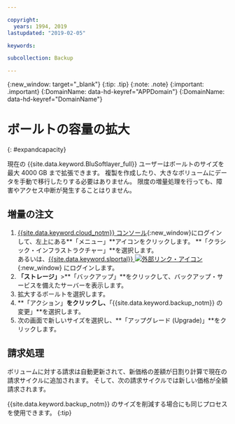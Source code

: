 ```yaml
---

copyright:
  years: 1994, 2019
lastupdated: "2019-02-05"

keywords:

subcollection: Backup

---
```

{:new_window: target="_blank"}
{:tip: .tip}
{:note: .note}
{:important: .important}
{:DomainName: data-hd-keyref="APPDomain"}
{:DomainName: data-hd-keyref="DomainName"}


# ボールトの容量の拡大
{: #expandcapacity}

現在の {{site.data.keyword.BluSoftlayer_full}} ユーザーはボールトのサイズを最大 4000 GB まで拡張できます。 複製を作成したり、大きなボリュームにデータを手動で移行したりする必要はありません。 限度の増量処理を行っても、障害やアクセス中断が発生することはりません。

## 増量の注文

1. [{{site.data.keyword.cloud_notm}} コンソール](https://{DomainName}/){:new_window}にログインして、左上にある**「メニュー」**アイコンをクリックします。 **「クラシック・インフラストラクチャー」**を選択します。<br/>
   あるいは、[{{site.data.keyword.slportal}} ![外部リンク・アイコン](../../icons/launch-glyph.svg "外部リンク・アイコン")](https://control.softlayer.com/){:new_window} にログインします。
2. **「ストレージ」**>**「バックアップ」**をクリックして、バックアップ・サービスを備えたサーバーを表示します。
3. 拡大するボールトを選択します。
4. **「アクション」**をクリックし、**「{{site.data.keyword.backup_notm}} の変更」**を選択します。
5. 次の画面で新しいサイズを選択し、**「アップグレード (Upgrade)」**をクリックします。

## 請求処理

ボリュームに対する請求は自動更新されて、新価格の差額が日割り計算で現在の請求サイクルに追加されます。 そして、次の請求サイクルでは新しい価格が全額請求されます。

{{site.data.keyword.backup_notm}} のサイズを削減する場合にも同じプロセスを使用できます。
{:tip}
